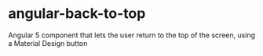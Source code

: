 # angular-back-to-top
Angular 5 component that lets the user return to the top of the screen, using a Material Design button
